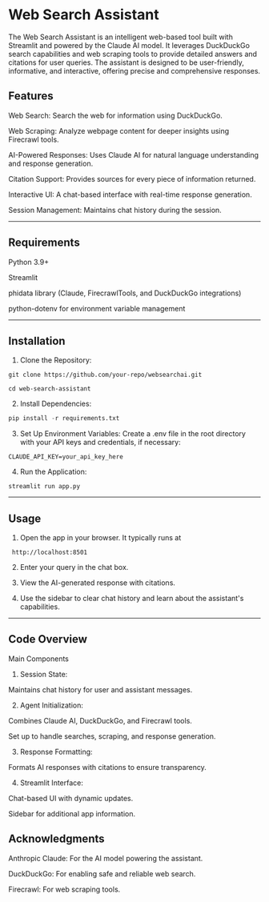 # Web Search Assistant

The Web Search Assistant is an intelligent web-based tool built with Streamlit and powered by the Claude AI model. It leverages DuckDuckGo search capabilities and web scraping tools to provide detailed answers and citations for user queries. The assistant is designed to be user-friendly, informative, and interactive, offering precise and comprehensive responses.

## Features

Web Search: Search the web for information using DuckDuckGo.

Web Scraping: Analyze webpage content for deeper insights using Firecrawl tools.

AI-Powered Responses: Uses Claude AI for natural language understanding and response generation.

Citation Support: Provides sources for every piece of information returned.

Interactive UI: A chat-based interface with real-time response generation.

Session Management: Maintains chat history during the session.



---

## Requirements

Python 3.9+

Streamlit

phidata library (Claude, FirecrawlTools, and DuckDuckGo integrations)

python-dotenv for environment variable management



---

## Installation

1. Clone the Repository:

```
git clone https://github.com/your-repo/websearchai.git

```
```
cd web-search-assistant
```

2. Install Dependencies:

```python
pip install -r requirements.txt
```

3. Set Up Environment Variables: Create a .env file in the root directory with your API keys and credentials, if necessary:
```
CLAUDE_API_KEY=your_api_key_here
```

4. Run the Application:
```
streamlit run app.py
```



---

## Usage

1. Open the app in your browser. It typically runs at

```
 http://localhost:8501
```

2. Enter your query in the chat box.


3. View the AI-generated response with citations.


4. Use the sidebar to clear chat history and learn about the assistant's capabilities.




---

## Code Overview

Main Components

1. Session State:

Maintains chat history for user and assistant messages.



2. Agent Initialization:

Combines Claude AI, DuckDuckGo, and Firecrawl tools.

Set up to handle searches, scraping, and response generation.



3. Response Formatting:

Formats AI responses with citations to ensure transparency.



4. Streamlit Interface:

Chat-based UI with dynamic updates.

Sidebar for additional app information.



## Acknowledgments

Anthropic Claude: For the AI model powering the assistant.

DuckDuckGo: For enabling safe and reliable web search.

Firecrawl: For web scraping tools.


